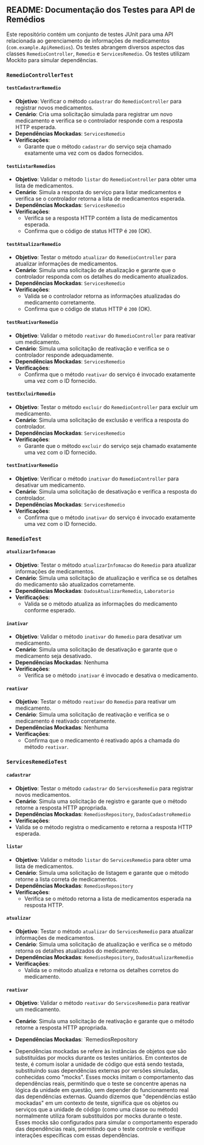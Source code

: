 ## README: Documentação dos Testes para API de Remédios

Este repositório contém um conjunto de testes JUnit para uma API relacionada ao gerenciamento de informações de medicamentos (`com.example.ApiRemedios`). Os testes abrangem diversos aspectos das classes `RemedioController`, `Remedio` e `ServicesRemedio`. Os testes utilizam Mockito para simular dependências.

### `RemedioControllerTest`

#### `testCadastrarRemedio`
- **Objetivo**: Verificar o método `cadastrar` do `RemedioController` para registrar novos medicamentos.
- **Cenário**: Cria uma solicitação simulada para registrar um novo medicamento e verifica se o controlador responde com a resposta HTTP esperada.
- **Dependências Mockadas**: `ServicesRemedio`
- **Verificações**:
  - Garante que o método `cadastrar` do serviço seja chamado exatamente uma vez com os dados fornecidos.

#### `testListarRemedios`
- **Objetivo**: Validar o método `listar` do `RemedioController` para obter uma lista de medicamentos.
- **Cenário**: Simula a resposta do serviço para listar medicamentos e verifica se o controlador retorna a lista de medicamentos esperada.
- **Dependências Mockadas**: `ServicesRemedio`
- **Verificações**:
  - Verifica se a resposta HTTP contém a lista de medicamentos esperada.
  - Confirma que o código de status HTTP é `200` (OK).

#### `testAtualizarRemedio`
- **Objetivo**: Testar o método `atualizar` do `RemedioController` para atualizar informações de medicamentos.
- **Cenário**: Simula uma solicitação de atualização e garante que o controlador responda com os detalhes do medicamento atualizados.
- **Dependências Mockadas**: `ServicesRemedio`
- **Verificações**:
  - Valida se o controlador retorna as informações atualizadas do medicamento corretamente.
  - Confirma que o código de status HTTP é `200` (OK).

#### `testReativarRemedio`
- **Objetivo**: Validar o método `reativar` do `RemedioController` para reativar um medicamento.
- **Cenário**: Simula uma solicitação de reativação e verifica se o controlador responde adequadamente.
- **Dependências Mockadas**: `ServicesRemedio`
- **Verificações**:
  - Confirma que o método `reativar` do serviço é invocado exatamente uma vez com o ID fornecido.

#### `testExcluirRemedio`
- **Objetivo**: Testar o método `excluir` do `RemedioController` para excluir um medicamento.
- **Cenário**: Simula uma solicitação de exclusão e verifica a resposta do controlador.
- **Dependências Mockadas**: `ServicesRemedio`
- **Verificações**:
  - Garante que o método `excluir` do serviço seja chamado exatamente uma vez com o ID fornecido.

#### `testInativarRemedio`
- **Objetivo**: Verificar o método `inativar` do `RemedioController` para desativar um medicamento.
- **Cenário**: Simula uma solicitação de desativação e verifica a resposta do controlador.
- **Dependências Mockadas**: `ServicesRemedio`
- **Verificações**:
  - Confirma que o método `inativar` do serviço é invocado exatamente uma vez com o ID fornecido.

### `RemedioTest`

#### `atualizarInfomacao`
- **Objetivo**: Testar o método `atualizarInfomacao` do `Remedio` para atualizar informações de medicamentos.
- **Cenário**: Simula uma solicitação de atualização e verifica se os detalhes do medicamento são atualizados corretamente.
- **Dependências Mockadas**: `DadosAtualizarRemedio`, `Laboratorio`
- **Verificações**:
  - Valida se o método atualiza as informações do medicamento conforme esperado.

#### `inativar`
- **Objetivo**: Validar o método `inativar` do `Remedio` para desativar um medicamento.
- **Cenário**: Simula uma solicitação de desativação e garante que o medicamento seja desativado.
- **Dependências Mockadas**: Nenhuma
- **Verificações**:
  - Verifica se o método `inativar` é invocado e desativa o medicamento.

#### `reativar`
- **Objetivo**: Testar o método `reativar` do `Remedio` para reativar um medicamento.
- **Cenário**: Simula uma solicitação de reativação e verifica se o medicamento é reativado corretamente.
- **Dependências Mockadas**: Nenhuma
- **Verificações**:
  - Confirma que o medicamento é reativado após a chamada do método `reativar`.

### `ServicesRemedioTest`

#### `cadastrar`
- **Objetivo**: Testar o método `cadastrar` do `ServicesRemedio` para registrar novos medicamentos.
- **Cenário**: Simula uma solicitação de registro e garante que o método retorne a resposta HTTP apropriada.
- **Dependências Mockadas**: `RemediosRepository`, `DadosCadastroRemedio`
- **Verificações**:
- Valida se o método registra o medicamento e retorna a resposta HTTP esperada.

#### `listar`
- **Objetivo**: Validar o método `listar` do `ServicesRemedio` para obter uma lista de medicamentos.
- **Cenário**: Simula uma solicitação de listagem e garante que o método retorne a lista correta de medicamentos.
- **Dependências Mockadas**: `RemediosRepository`
- **Verificações**:
  - Verifica se o método retorna a lista de medicamentos esperada na resposta HTTP.

#### `atualizar`
- **Objetivo**: Testar o método `atualizar` do `ServicesRemedio` para atualizar informações de medicamentos.
- **Cenário**: Simula uma solicitação de atualização e verifica se o método retorna os detalhes atualizados do medicamento.
- **Dependências Mockadas**: `RemediosRepository`, `DadosAtualizarRemedio`
- **Verificações**:
  - Valida se o método atualiza e retorna os detalhes corretos do medicamento.

#### `reativar`
- **Objetivo**: Validar o método `reativar` do `ServicesRemedio` para reativar um medicamento.
- **Cenário**: Simula uma solicitação de reativação e garante que o método retorne a resposta HTTP apropriada.
- **Dependências Mockadas**: `RemediosRepository

- Dependências mockadas se refere às instâncias de objetos que são substituídas por mocks durante os testes unitários. Em contextos de teste, é comum isolar a unidade de código que está sendo testada, substituindo suas dependências externas por versões simuladas, conhecidas como "mocks". Esses mocks imitam o comportamento das dependências reais, permitindo que o teste se concentre apenas na lógica da unidade em questão, sem depender do funcionamento real das dependências externas. Quando dizemos que "dependências estão mockadas" em um contexto de teste, significa que os objetos ou serviços que a unidade de código (como uma classe ou método) normalmente utiliza foram substituídos por mocks durante o teste. Esses mocks são configurados para simular o comportamento esperado das dependências reais, permitindo que o teste controle e verifique interações específicas com essas dependências.
